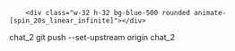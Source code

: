 
        <div class="w-32 h-32 bg-blue-500 rounded animate-[spin_20s_linear_infinite]"></div>
 chat_2
    git push --set-upstream origin chat_2
